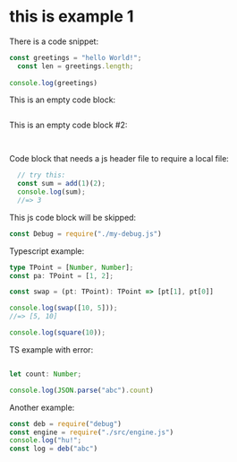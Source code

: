 # this is example 1

There is a code snippet:

```js
const greetings = "hello World!";
  const len = greetings.length;
  
console.log(greetings)

```

This is an empty code block:

```js
```

This is an empty code block #2:

```js
  
```

Code block that needs a js header file to require a local file:
```js
  // try this:
  const sum = add(1)(2);
  console.log(sum);
  //=> 3
```

This js code block will be skipped:

<!-- skip-example -->
```js
const Debug = require("./my-debug.js")
```

Typescript example:

```ts
type TPoint = [Number, Number];
const pa: TPoint = [1, 2];

const swap = (pt: TPoint): TPoint => [pt[1], pt[0]]

console.log(swap([10, 5]));
//=> [5, 10]

console.log(square(10));
```

TS example with error:
```ts

let count: Number;

console.log(JSON.parse("abc").count)

```

Another example:

```js
const deb = require("debug")
const engine = require("./src/engine.js")
console.log("hu!";
const log = deb("abc")
```
